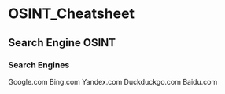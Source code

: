 # OSINT_Cheatsheet
## Search Engine OSINT
### Search Engines
  Google.com
  Bing.com
  Yandex.com
  Duckduckgo.com
  Baidu.com

